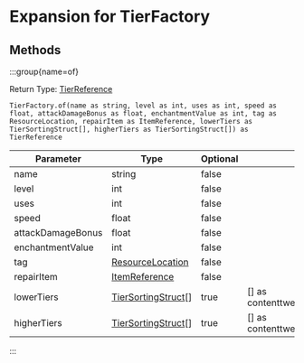 # Expansion for TierFactory

## Methods

:::group{name=of}

Return Type: [TierReference](/mods/contenttweaker/object/vanilla/TierReference)

```zenscript
TierFactory.of(name as string, level as int, uses as int, speed as float, attackDamageBonus as float, enchantmentValue as int, tag as ResourceLocation, repairItem as ItemReference, lowerTiers as TierSortingStruct[], higherTiers as TierSortingStruct[]) as TierReference
```

|     Parameter     |                                Type                                | Optional |                    Default Value                     |
|-------------------|--------------------------------------------------------------------|----------|------------------------------------------------------|
| name              | string                                                             | false    |                                                      |
| level             | int                                                                | false    |                                                      |
| uses              | int                                                                | false    |                                                      |
| speed             | float                                                              | false    |                                                      |
| attackDamageBonus | float                                                              | false    |                                                      |
| enchantmentValue  | int                                                                | false    |                                                      |
| tag               | [ResourceLocation](/mods/contenttweaker/resource/ResourceLocation) | false    |                                                      |
| repairItem        | [ItemReference](/mods/contenttweaker/object/vanilla/ItemReference) | false    |                                                      |
| lowerTiers        | [TierSortingStruct](/mods/contenttweaker/rt/TierSortingStruct)[]   | true     | [] as contenttweaker._rt.vanilla.TierSortingStruct[] |
| higherTiers       | [TierSortingStruct](/mods/contenttweaker/rt/TierSortingStruct)[]   | true     | [] as contenttweaker._rt.vanilla.TierSortingStruct[] |


:::



